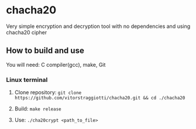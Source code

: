 # chacha20
Very simple encryption and decryption tool with no dependencies and using chacha20 cipher

## How to build and use
You will need: C compiler(gcc), make, Git
### Linux terminal
1) Clone repository: `git clone https://github.com/vitorstraggiotti/chacha20.git && cd ./chacha20`

2) Build: `make release`

3) Use: `./cha20crypt <path_to_file>`
